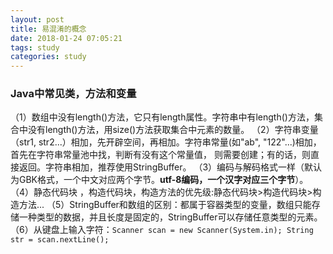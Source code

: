 ```yaml
---
layout: post
title: 易混淆的概念
date: 2018-01-24 07:05:21
tags: study
categories: study
---
```


### Java中常见类，方法和变量

（1）数组中没有length()方法，它只有length属性。字符串中有length()方法，集合中没有length()方法，用size()方法获取集合中元素的数量。
（2）字符串变量（str1, str2...）相加，先开辟空间，再相加。字符串常量(如"ab", "122"...)相加，首先在字符串常量池中找，判断有没有这个常量值， 则需要创建；有的话，则直接返回。字符串相加，推荐使用StringBuffer。
（3）编码与解码格式一样（默认为GBK格式，一个中文对应两个字节。**utf-8编码，一个汉字对应三个字节**）。
（4）静态代码块 ，构造代码块，构造方法的优先级:静态代码块>构造代码块>构造方法...
（5）StringBuffer和数组的区别：都属于容器类型的变量，数组只能存储一种类型的数据，并且长度是固定的，StringBuffer可以存储任意类型的元素。
（6）从键盘上输入字符：`Scanner scan = new Scanner(System.in); String str = scan.nextLine();`